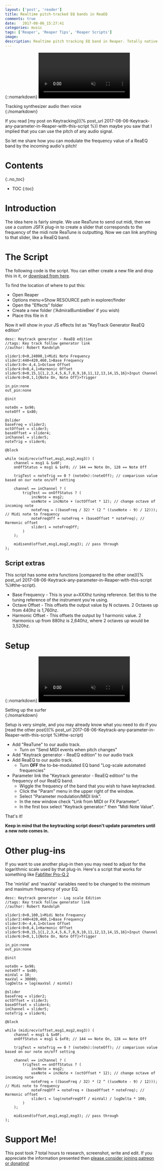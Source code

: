 ```yaml
---
layout: ['post', 'reader']
title: Realtime pitch-tracked EQ bands in ReaEQ
comments: true
date:   2017-08-06_15:27:41 
categories: music
tags: ['Reaper', 'Reaper Tips', 'Reaper Scripts']
image:
description: Realtime pitch tracking EQ band in Reaper. Totally native!
---
```


{::nomarkdown}
  <video autoplay loop muted class="gifvid">
    <source src="/assets/Reaper/Keytrack/ReaSurfing.mp4" type="video/mp4">
    Your browser does not support the video tag.
  </video>
  <div class="video-caption">Tracking synthesizer audio then voice</div>
{:/nomarkdown}

If you read [my post on Keytracking]({% post_url 2017-08-06-Keytrack-any-parameter-in-Reaper-with-this-script %}) then maybe you saw that I implied that you can use the pitch of any audio signal.

So let me share how you can modulate the frequency value of a ReaEQ band by the incoming audio's pitch!

<!--more-->

# Contents
{:.no_toc}
* TOC
{:toc}

# Introduction

The idea here is fairly simple. We use ReaTune to send out midi, then we use a custom JSFX plug-in to create a slider that corresponds to the frequency of the midi note ReaTune is outputting. Now we can link anything to that slider, like a ReaEQ band.

# The Script

The following code is the script. You can either create a new file and drop this in it, or [download from here](/assets/Reaper/Keytrack/KeyTrackerEQ).

To find the location of where to put this:

* Open Reaper
* Options menu->Show RESOURCE path in explorer/finder
* Open the "Effects" folder
* Create a new folder ('AdmiralBumbleBee' if you wish)
* Place this file in it

Now it will show in your JS effects list as "KeyTrack Generator ReaEQ edition"

```
desc: Keytrack generator - ReaEQ edition
//tags: Key track follow generator link
//author: Robert Randolph

slider1:0<0,24000,1>Midi Note Frequency 
slider2:440<420,460,1>Base Frequency
slider3:0<-4,4,1>Octave Offset
slider4:0<0,4,1>Harmonic Offset
slider5:0<0,15,1{1,2,3,4,5,6,7,8,9,10,11,12,13,14,15,16}>Input Channel
slider6:0<0,1,1{Note On, Note Off}>Trigger

in_pin:none
out_pin:none

@init

noteOn = $x90;
noteOff = $x80;

@slider
baseFreq = slider2;
octOffset = slider3;
baseOffset = slider4;
inChannel = slider5;
noteTrig = slider6;

@block

while (midirecv(offset,msg1,msg2,msg3)) ( 
    channel = msg1 & $x0F;
    onOffStatus = msg1 & $xF0; // 144 == Note On, 128 == Note Off

    trigTest = noteTrig == 0 ? (noteOn):(noteOff); // comparison value based on our note on/off setting

    channel == inChannel ? (
        trigTest == onOffStatus ? (
            incNote = msg2;
            useNote = incNote + (octOffset * 12); // change octave of incoming note
            noteFreq = ((baseFreq / 32) * (2 ^ ((useNote - 9) / 12))); // Midi note to frequency
            noteFreqOff = noteFreq + (baseOffset * noteFreq); // Harmonic offset
            slider1 = noteFreqOff;
        )
    );
    
    midisend(offset,msg1,msg2,msg3); // pass through
);
```

## Script extras

This script has some extra functions [compared to the other one]({% post_url 2017-08-06-Keytrack-any-parameter-in-Reaper-with-this-script %}#the-script).

* Base Frequency - This is your a=XXXhz tuning reference. Set this to the tuning reference of the instrument you're using.
* Octave Offset - This offsets the output value by N octaves. 2 Octaves up from 440hz is 1,760hz. 
* Harmonic Offset - This offsets the output by 1 harmonic value. 2 Harmonics up from 880hz is 2,640hz, where 2 octaves up would be 3,520hz.

# Setup

{::nomarkdown}
  <video autoplay loop muted class="gifvid">
    <source src="/assets/Reaper/Keytrack/SurferSetup.mp4" type="video/mp4">
    Your browser does not support the video tag.
  </video>
  <div class="video-caption">Setting up the surfer</div>
{:/nomarkdown}

Setup is very simple, and you may already know what you need to do if you [read the other post]({% post_url 2017-08-06-Keytrack-any-parameter-in-Reaper-with-this-script %}#the-script)

* Add "ReaTune" to our audio track.
    * Turn on "Send MIDI events when pitch changes"
* Add "Keytrack generator - ReaEQ edition" to our audio track
* Add ReaEQ to our audio track.
    * Turn **OFF** the to-be-modulated EQ band "Log-scale automated frequencies"
* Parameter link the "Keytrack generator - ReaEQ edition" to the frequency of our ReaEQ band.
    * Wiggle the frequency of the band that you wish to have keytracked.
    * Click the "Param" menu in the upper right of the window.
    * Select "Parameter modulation/MIDI link".
    * In the new window check "Link from MIDI or FX Parameter".
    * In the first box select "Keytrack generator:" then "Midi Note Value".
  
That's it!

**Keep in mind that the keytracking script doesn't update parameters until a new note comes in.**

# Other plug-ins

If you want to use another plug-in then you may need to adjust for the logarithmic scale used by that plug-in. Here's a script that works for something like [Fabfilter Pro-Q 2](https://www.fabfilter.com/products/pro-q-2-equalizer-plug-in)

The 'minVal' and 'maxVal' variables need to be changed to the minimum and maximum frequency of your EQ.

```
desc: Keytrack generator - Log scale Edition
//tags: Key track follow generator link
//author: Robert Randolph

slider1:0<0,100,1>Midi Note Frequency 
slider2:440<420,460,1>Base Frequency
slider3:0<-4,4,1>Octave Offset
slider4:0<0,4,1>Harmonic Offset
slider5:0<0,15,1{1,2,3,4,5,6,7,8,9,10,11,12,13,14,15,16}>Input Channel
slider6:0<0,1,1{Note On, Note Off}>Trigger

in_pin:none
out_pin:none

@init

noteOn = $x90;
noteOff = $x80;
minVal = 10;
maxVal = 30000;
logDelta = log(maxVal / minVal)

@slider
baseFreq = slider2;
octOffset = slider3;
baseOffset = slider4;
inChannel = slider5;
noteTrig = slider6;

@block

while (midirecv(offset,msg1,msg2,msg3)) ( 
    channel = msg1 & $x0F;
    onOffStatus = msg1 & $xF0; // 144 == Note On, 128 == Note Off

    trigTest = noteTrig == 0 ? (noteOn):(noteOff); // comparison value based on our note on/off setting

    channel == inChannel ? (
        trigTest == onOffStatus ? (
            incNote = msg2;
            useNote = incNote + (octOffset * 12); // change octave of incoming note
            noteFreq = ((baseFreq / 32) * (2 ^ ((useNote - 9) / 12))); // Midi note to frequency
            noteFreqOff = noteFreq + (baseOffset * noteFreq); // Harmonic offset
            slider1 = log(noteFreqOff / minVal) / logDelta * 100;
        )
    );
    
    midisend(offset,msg1,msg2,msg3); // pass through
);
```

# Support Me!

This post took 7 total hours to research, screenshot, write and edit. If you appreciate the information presented then <a href="/DonateNow/">please consider joining patreon or donating!</a>







